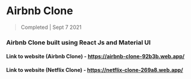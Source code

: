 # Airbnb Clone
> Completed | Sept 7 2021
### Airbnb Clone built using React Js and Material UI

#### Link to website (Airbnb Clone) - https://airbnb-clone-92b3b.web.app/
#### Link to website (Netflix Clone) - https://netflix-clone-269a8.web.app/
